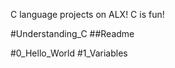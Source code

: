 
C language projects on ALX!
C is fun!

#Understanding_C
##Readme

#0_Hello_World
#1_Variables






































